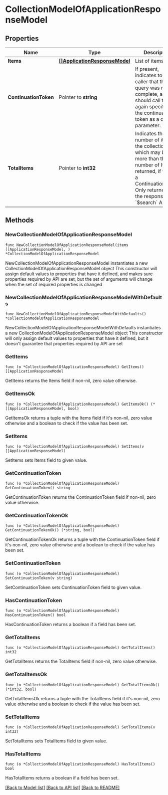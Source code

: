 # CollectionModelOfApplicationResponseModel

## Properties

Name | Type | Description | Notes
------------ | ------------- | ------------- | -------------
**Items** | [**[]ApplicationResponseModel**](ApplicationResponseModel.md) | List of items. | 
**ContinuationToken** | Pointer to **string** | If present, indicates to the caller that the query was not complete, and they should call the API again specifying the continuation token as a query parameter. | [optional] 
**TotalItems** | Pointer to **int32** | Indicates the total number of items in the collection, which may be more than the number of Items returned, if there is a ContinuationToken.  Only returned in the response to &#x60;$search&#x60; APIs. | [optional] 

## Methods

### NewCollectionModelOfApplicationResponseModel

`func NewCollectionModelOfApplicationResponseModel(items []ApplicationResponseModel, ) *CollectionModelOfApplicationResponseModel`

NewCollectionModelOfApplicationResponseModel instantiates a new CollectionModelOfApplicationResponseModel object
This constructor will assign default values to properties that have it defined,
and makes sure properties required by API are set, but the set of arguments
will change when the set of required properties is changed

### NewCollectionModelOfApplicationResponseModelWithDefaults

`func NewCollectionModelOfApplicationResponseModelWithDefaults() *CollectionModelOfApplicationResponseModel`

NewCollectionModelOfApplicationResponseModelWithDefaults instantiates a new CollectionModelOfApplicationResponseModel object
This constructor will only assign default values to properties that have it defined,
but it doesn't guarantee that properties required by API are set

### GetItems

`func (o *CollectionModelOfApplicationResponseModel) GetItems() []ApplicationResponseModel`

GetItems returns the Items field if non-nil, zero value otherwise.

### GetItemsOk

`func (o *CollectionModelOfApplicationResponseModel) GetItemsOk() (*[]ApplicationResponseModel, bool)`

GetItemsOk returns a tuple with the Items field if it's non-nil, zero value otherwise
and a boolean to check if the value has been set.

### SetItems

`func (o *CollectionModelOfApplicationResponseModel) SetItems(v []ApplicationResponseModel)`

SetItems sets Items field to given value.


### GetContinuationToken

`func (o *CollectionModelOfApplicationResponseModel) GetContinuationToken() string`

GetContinuationToken returns the ContinuationToken field if non-nil, zero value otherwise.

### GetContinuationTokenOk

`func (o *CollectionModelOfApplicationResponseModel) GetContinuationTokenOk() (*string, bool)`

GetContinuationTokenOk returns a tuple with the ContinuationToken field if it's non-nil, zero value otherwise
and a boolean to check if the value has been set.

### SetContinuationToken

`func (o *CollectionModelOfApplicationResponseModel) SetContinuationToken(v string)`

SetContinuationToken sets ContinuationToken field to given value.

### HasContinuationToken

`func (o *CollectionModelOfApplicationResponseModel) HasContinuationToken() bool`

HasContinuationToken returns a boolean if a field has been set.

### GetTotalItems

`func (o *CollectionModelOfApplicationResponseModel) GetTotalItems() int32`

GetTotalItems returns the TotalItems field if non-nil, zero value otherwise.

### GetTotalItemsOk

`func (o *CollectionModelOfApplicationResponseModel) GetTotalItemsOk() (*int32, bool)`

GetTotalItemsOk returns a tuple with the TotalItems field if it's non-nil, zero value otherwise
and a boolean to check if the value has been set.

### SetTotalItems

`func (o *CollectionModelOfApplicationResponseModel) SetTotalItems(v int32)`

SetTotalItems sets TotalItems field to given value.

### HasTotalItems

`func (o *CollectionModelOfApplicationResponseModel) HasTotalItems() bool`

HasTotalItems returns a boolean if a field has been set.


[[Back to Model list]](../README.md#documentation-for-models) [[Back to API list]](../README.md#documentation-for-api-endpoints) [[Back to README]](../README.md)


